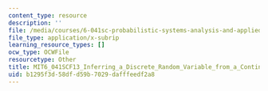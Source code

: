 ```yaml
---
content_type: resource
description: ''
file: /media/courses/6-041sc-probabilistic-systems-analysis-and-applied-probability-fall-2013/b1295f3d58dfd59b7029dafffeedf2a8_MIT6_041SCF13_Inferring_a_Discrete_Random_Variable_from_a_Continuous_Measurement_300k.srt
file_type: application/x-subrip
learning_resource_types: []
ocw_type: OCWFile
resourcetype: Other
title: MIT6_041SCF13_Inferring_a_Discrete_Random_Variable_from_a_Continuous_Measurement_300k.srt
uid: b1295f3d-58df-d59b-7029-dafffeedf2a8
---
```

